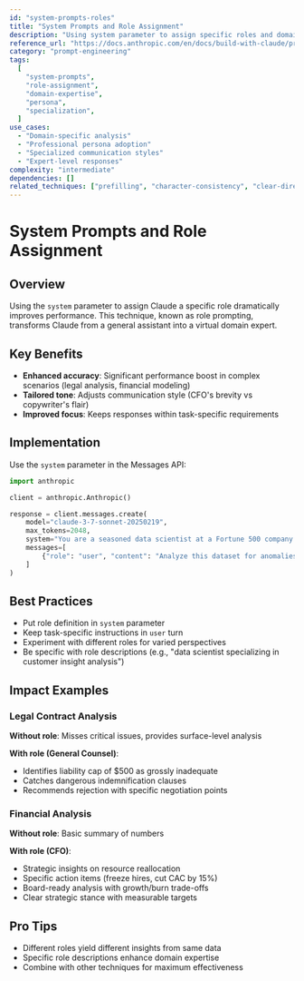 ```yaml
---
id: "system-prompts-roles"
title: "System Prompts and Role Assignment"
description: "Using system parameter to assign specific roles and domain expertise to Claude for enhanced performance"
reference_url: "https://docs.anthropic.com/en/docs/build-with-claude/prompt-engineering/system-prompts"
category: "prompt-engineering"
tags:
  [
    "system-prompts",
    "role-assignment",
    "domain-expertise",
    "persona",
    "specialization",
  ]
use_cases:
  - "Domain-specific analysis"
  - "Professional persona adoption"
  - "Specialized communication styles"
  - "Expert-level responses"
complexity: "intermediate"
dependencies: []
related_techniques: ["prefilling", "character-consistency", "clear-direct"]
---
```


# System Prompts and Role Assignment

## Overview

Using the `system` parameter to assign Claude a specific role dramatically improves performance.
This technique, known as role prompting, transforms Claude from a general assistant into a virtual
domain expert.

## Key Benefits

- **Enhanced accuracy**: Significant performance boost in complex scenarios (legal analysis,
  financial modeling)
- **Tailored tone**: Adjusts communication style (CFO's brevity vs copywriter's flair)
- **Improved focus**: Keeps responses within task-specific requirements

## Implementation

Use the `system` parameter in the Messages API:

```python
import anthropic

client = anthropic.Anthropic()

response = client.messages.create(
    model="claude-3-7-sonnet-20250219",
    max_tokens=2048,
    system="You are a seasoned data scientist at a Fortune 500 company.", # <-- role prompt
    messages=[
        {"role": "user", "content": "Analyze this dataset for anomalies: <dataset>{{DATASET}}</dataset>"}
    ]
)
```

## Best Practices

- Put role definition in `system` parameter
- Keep task-specific instructions in `user` turn
- Experiment with different roles for varied perspectives
- Be specific with role descriptions (e.g., "data scientist specializing in customer insight
  analysis")

## Impact Examples

### Legal Contract Analysis

**Without role**: Misses critical issues, provides surface-level analysis

**With role (General Counsel)**:

- Identifies liability cap of $500 as grossly inadequate
- Catches dangerous indemnification clauses
- Recommends rejection with specific negotiation points

### Financial Analysis

**Without role**: Basic summary of numbers

**With role (CFO)**:

- Strategic insights on resource reallocation
- Specific action items (freeze hires, cut CAC by 15%)
- Board-ready analysis with growth/burn trade-offs
- Clear strategic stance with measurable targets

## Pro Tips

- Different roles yield different insights from same data
- Specific role descriptions enhance domain expertise
- Combine with other techniques for maximum effectiveness

